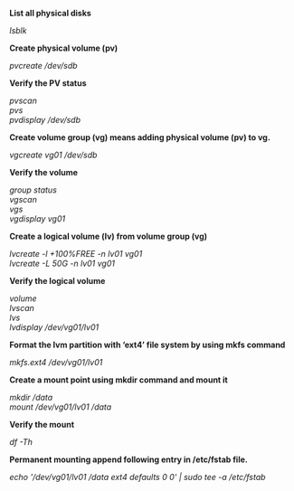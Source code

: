 **List all physical disks**

*lsblk*

**Create physical volume (pv)**

*pvcreate /dev/sdb*

**Verify the PV status**

*pvscan*<br/>
*pvs*<br/>
*pvdisplay /dev/sdb*

**Create volume group (vg) means adding physical volume (pv) to vg.**

*vgcreate vg01 /dev/sdb*

**Verify the volume** 

*group status*<br/>
*vgscan*<br/>
*vgs*<br/>
*vgdisplay vg01*

**Create a logical volume (lv) from volume group (vg)**

*lvcreate -l +100%FREE -n lv01 vg01*<br/>
*lvcreate -L 50G -n lv01 vg01*

**Verify the logical volume**

*volume*<br/>
*lvscan*<br/>
*lvs*<br/>
*lvdisplay /dev/vg01/lv01*

**Format the lvm partition with ‘ext4’ file system by using mkfs command**

*mkfs.ext4 /dev/vg01/lv01*

**Create a mount point using mkdir command and mount it**

*mkdir /data*<br/>
*mount /dev/vg01/lv01 /data*

**Verify the mount** 

*df -Th*

**Permanent mounting append following entry in /etc/fstab file.**

*echo '/dev/vg01/lv01  /data  ext4  defaults 0 0' | sudo  tee -a /etc/fstab*
